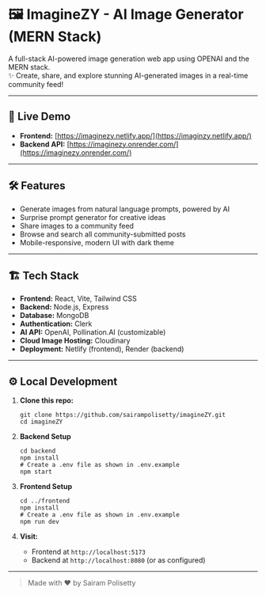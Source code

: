 # 🖼️ ImagineZY - AI Image Generator (MERN Stack)

A full-stack AI-powered image generation web app using OPENAI and the MERN stack.  
✨ Create, share, and explore stunning AI-generated images in a real-time community feed!

---

## 🚀 Live Demo

- **Frontend:** [https://imaginezy.netlify.app/](https://imaginzy.netlify.app/)
- **Backend API:** [https://imaginezy.onrender.com/](https://imaginezy.onrender.com/)

---

## 🛠️ Features

- Generate images from natural language prompts, powered by AI
- Surprise prompt generator for creative ideas
- Share images to a community feed
- Browse and search all community-submitted posts
- Mobile-responsive, modern UI with dark theme

---

## 🏗️ Tech Stack

- **Frontend:** React, Vite, Tailwind CSS
- **Backend:** Node.js, Express
- **Database:** MongoDB
- **Authentication:** Clerk
- **AI API:** OpenAI, Pollination.AI (customizable)
- **Cloud Image Hosting:** Cloudinary
- **Deployment:** Netlify (frontend), Render (backend)

---

## ⚙️ Local Development

1. **Clone this repo:**
    ```
    git clone https://github.com/sairampolisetty/imagineZY.git
    cd imagineZY
    ```

2. **Backend Setup**
    ```
    cd backend
    npm install
    # Create a .env file as shown in .env.example
    npm start
    ```

3. **Frontend Setup**
    ```
    cd ../frontend
    npm install
    # Create a .env file as shown in .env.example
    npm run dev
    ```

4. **Visit:**
    - Frontend at `http://localhost:5173`
    - Backend at `http://localhost:8080` (or as configured)

---

> Made with ❤️ by Sairam Polisetty
